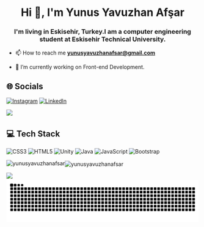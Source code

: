 



<h1 align="center">Hi 👋, I'm Yunus Yavuzhan Afşar</h1>
<h3 align="center">I'm living in Eskisehir, Turkey.I am a computer engineering student at Eskisehir Technical University.</h3>

- 📫 How to reach me **yunusyavuzhanafsar@gmail.com**
- <p dir="auto">🔭 I’m currently working on Front-end Development. </p>

<h2 align="left">🌐 Socials</h2>
<p align="left"><a href="https://instagram.com/yavuz.afsr" target="_blank"><img src="https://img.shields.io/badge/Instagram-%23E4405F.svg?logo=Instagram&amp;logoColor=white" alt="Instagram"></a>
<a href="https://linkedin.com/in/yunus-yavuzhan-af%C5%9Far-8aa6a5243" target="_blank"><img src="https://img.shields.io/badge/LinkedIn-%230077B5.svg?logo=linkedin&amp;logoColor=white" alt="LinkedIn"></a>
</p>
<img src="https://user-images.githubusercontent.com/73097560/115834477-dbab4500-a447-11eb-908a-139a6edaec5c.gif" style="max-width: 100%; display: inline-block;" data-target="animated-image.originalImage">




<h2 class="heading-element" dir="auto">💻 Tech Stack</h2>
<p align="left"> <img src="https://img.shields.io/badge/css3-%231572B6.svg?style=for-the-badge&amp;logo=css3&amp;logoColor=white" alt="CSS3">
  <img src="https://img.shields.io/badge/html5-%23E34F26.svg?style=for-the-badge&amp;logo=html5&amp;logoColor=white" alt="HTML5">
   <img src="https://img.shields.io/badge/unity-%23323330.svg?style=for-the-badge&amp;logo=unity&amp;logoColor=%23F7DF1E" alt="Unity">
  <img src="https://img.shields.io/badge/java-%23ED8B00.svg?style=for-the-badge&amp;logo=openjdk&amp;logoColor=white" alt="Java">
  <img src="https://img.shields.io/badge/javascript-%23323330.svg?style=for-the-badge&amp;logo=javascript&amp;logoColor=%23F7DF1E" alt="JavaScript">
 

  
  <img src="https://camo.githubusercontent.com/57396ca28ed73547fcc53dc43c059550f0fd7233ab6ac26fd40d65ad0d3018d0/68747470733a2f2f696d672e736869656c64732e696f2f62616467652f626f6f7473747261702d2532333536334437432e7376673f7374796c653d666f722d7468652d6261646765266c6f676f3d626f6f747374726170266c6f676f436f6c6f723d7768697465" alt="Bootstrap" data-canonical-src="https://img.shields.io/badge/bootstrap-%23563D7C.svg?style=for-the-badge&amp;logo=bootstrap&amp;logoColor=white" style="max-width: 100%;">
  
  

  
  
</p>

<p><img align="left" src="https://github-readme-stats.vercel.app/api/top-langs?username=yunusyavuzhanafsar&show_icons=true&locale=en&layout=compact" alt="yunusyavuzhanafsar" /></p>



<p><img align="center" src="https://github-readme-streak-stats.herokuapp.com/?user=yunusyavuzhanafsar&" alt="yunusyavuzhanafsar" /></p>
<img src="https://user-images.githubusercontent.com/73097560/115834477-dbab4500-a447-11eb-908a-139a6edaec5c.gif" style="max-width: 100%; display: inline-block;" data-target="animated-image.originalImage">


<img src="https://github.com/BEPb/BEPb/raw/output/github-contribution-grid-snake.svg" alt="" style="max-width: 100%;">
<img src="https://raw.githubusercontent.com/zouariste/corona-runner/gh-pages/assets/corona-runner.gif" alt="" style="max-width: 100%; display: inline-block;" data-target="animated-image.originalImage">




